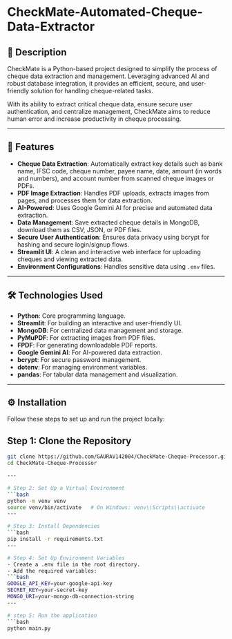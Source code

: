 # CheckMate-Automated-Cheque-Data-Extractor

## 📝 Description
CheckMate is a Python-based project designed to simplify the process of cheque data extraction and management. Leveraging advanced AI and robust database integration, it provides an efficient, secure, and user-friendly solution for handling cheque-related tasks.

With its ability to extract critical cheque data, ensure secure user authentication, and centralize management, CheckMate aims to reduce human error and increase productivity in cheque processing.

---

## 🚀 Features
- **Cheque Data Extraction**: Automatically extract key details such as bank name, IFSC code, cheque number, payee name, date, amount (in words and numbers), and account number from scanned cheque images or PDFs.
- **PDF Image Extraction**: Handles PDF uploads, extracts images from pages, and processes them for data extraction.
- **AI-Powered**: Uses Google Gemini AI for precise and automated data extraction.
- **Data Management**: Save extracted cheque details in MongoDB, download them as CSV, JSON, or PDF files.
- **Secure User Authentication**: Ensures data privacy using bcrypt for hashing and secure login/signup flows.
- **Streamlit UI**: A clean and interactive web interface for uploading cheques and viewing extracted data.
- **Environment Configurations**: Handles sensitive data using `.env` files.

---

## 🛠️ Technologies Used
- **Python**: Core programming language.
- **Streamlit**: For building an interactive and user-friendly UI.
- **MongoDB**: For centralized data management and storage.
- **PyMuPDF**: For extracting images from PDF files.
- **FPDF**: For generating downloadable PDF reports.
- **Google Gemini AI**: For AI-powered data extraction.
- **bcrypt**: For secure password management.
- **dotenv**: For managing environment variables.
- **pandas**: For tabular data management and visualization.

---

## ⚙️ Installation
Follow these steps to set up and run the project locally:

## Step 1: Clone the Repository
```bash
git clone https://github.com/GAURAV142004/CheckMate-Cheque-Processor.git
cd CheckMate-Cheque-Processor

---

# Step 2: Set Up a Virtual Environment
```bash
python -m venv venv
source venv/bin/activate   # On Windows: venv\\Scripts\\activate
---

# Step 3: Install Dependencies
```bash
pip install -r requirements.txt
---

# Step 4: Set Up Environment Variables
- Create a .env file in the root directory.
- Add the required variables:
```bash
GOOGLE_API_KEY=your-google-api-key
SECRET_KEY=your-secret-key
MONGO_URI=your-mongo-db-connection-string
---

# step 5: Run the application
```bash
python main.py


